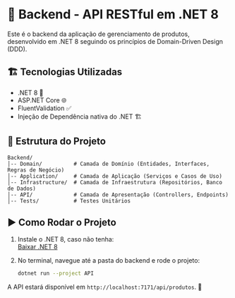 # 🔧 Backend - API RESTful em .NET 8

Este é o backend da aplicação de gerenciamento de produtos, desenvolvido em .NET 8 seguindo os princípios de Domain-Driven Design (DDD).

## 🏗️ Tecnologias Utilizadas

- .NET 8 🚀
- ASP.NET Core 🌐
- FluentValidation ✅
- Injeção de Dependência nativa do .NET 🏗️

## 📂 Estrutura do Projeto

```
Backend/
│-- Domain/          # Camada de Domínio (Entidades, Interfaces, Regras de Negócio)
│-- Application/     # Camada de Aplicação (Serviços e Casos de Uso)
│-- Infrastructure/  # Camada de Infraestrutura (Repositórios, Banco de Dados)
│-- API/             # Camada de Apresentação (Controllers, Endpoints)
│-- Tests/           # Testes Unitários
```

## ▶️ Como Rodar o Projeto

1. Instale o .NET 8, caso não tenha:  
   [Baixar .NET 8](https://dotnet.microsoft.com/en-us/download/dotnet/8.0)  

2. No terminal, navegue até a pasta do backend e rode o projeto:  
   ```bash
   dotnet run --project API
   ```

A API estará disponível em `http://localhost:7171/api/produtos`. 🚀
